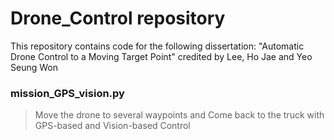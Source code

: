 # Drone_Control repository
This repository contains code for the following dissertation: "Automatic Drone Control to a Moving Target Point"   credited by Lee, Ho Jae and Yeo Seung Won

### mission_GPS_vision.py 
> Move the drone to several waypoints and Come back to the truck with GPS-based and Vision-based Control
